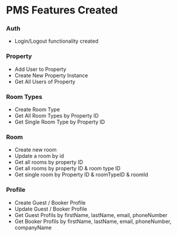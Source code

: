 # PMS Features Created

### Auth

- Login/Logout functionality created

### Property

- Add User to Property
- Create New Property Instance
- Get All Users of Property

### Room Types

- Create Room Type
- Get All Room Types by Property ID
- Get Single Room Type by Property ID

### Room

- Create new room
- Update a room by id
- Get all rooms by property ID
- Get all rooms by property ID & room type ID
- Get single room by Property ID & roomTypeID & roomId

### Profile

- Create Guest / Booker Profile
- Update Guest / Booker Profile
- Get Guest Profils by firstName, lastName, email, phoneNumber
- Get Booker Profils by firstName, lastName, email, phoneNumber, companyName
